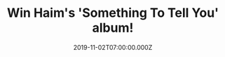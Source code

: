 ---
campaign-uuid: "c-90181677-3d3b-49df-bb3a-55a71e852b4a"
type: "Competition"
category: "Music"
date: "2019-11-02T07:00:00.000Z"
end-date: "2020-01-02T23:59:00.000Z"
disable-form: false
is_promoted: true
has_entry_page: true
title: "Win Haim's 'Something To Tell You' album!"
competition-description: "<p>We have on our hands the album from Los Angeles indie-rock\
  \ siblings Haim: 'Something To Tell You'. A record rooted in the bass flicks, shimmering\
  \ synths and lovelorn lyrics that defined their debut. We are giving away a copy\
  \ of Haim's  album to one lucky NME AAA member to win.</p>\n<p>Click below for a\
  \ chance to win!</p>\n"
hero-header: "Win Haim's 'Something To Tell You' album!"
terms-confirmation: "N/A"
banner-img: "https://assets.expresslyapp.com/asset-88218160-cb5c-44a9-bfbd-ea3fcc34381a.jpg"
logo-left-href: "aaa.nme.com"
logo-left-image: "https://assets.expresslyapp.com/asset-d0070214-97e6-4c47-ae20-36ca0751d215.jpg"
logo-left-title: "NME AAA"
bg-image-hero: "https://assets.expresslyapp.com/asset-298a41e0-c019-4ae5-800e-f28e811c40b5.jpg"
bg-image-first: "https://assets.expresslyapp.com/asset-2717dece-6f57-4389-bfed-d89f9584ea9f.jpg"
section1-content: "<p>'Something To Tell You' is American pop rock band Haims second\
  \ album. A record rooted in the bass flicks, shimmering synths and lovelorn lyrics\
  \ that defined their debut. Right Now, Want You Back, Ready For You... are some\
  \ of the hits you could find in their amazing album.</p>\n<p>We are giving away\
  \ a copy to one lucky NME AAA member to win. Are you their biggest fan? Click below\
  \ for a chance to win it now!</p>\n"
entry-title: "Win Haim's 'Something To Tell You' album!"
entry-content: "<p>Enter the draw to win Haim's 'Something To Tell You' album by completing\
  \ the form below before 23:59 on the 2nd of January 2019.</p>\n"
has-winner: false
prize-description: "Haim 'Something To Tell You' album!"
special-conditions: "Multiple entries are allowed up to one every day."
country-restrictions:
- "GB"
---